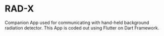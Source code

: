 # RAD-X
Companion App used for communicating with hand-held background radiation detector. This App is coded out using Flutter on Dart Framework.
